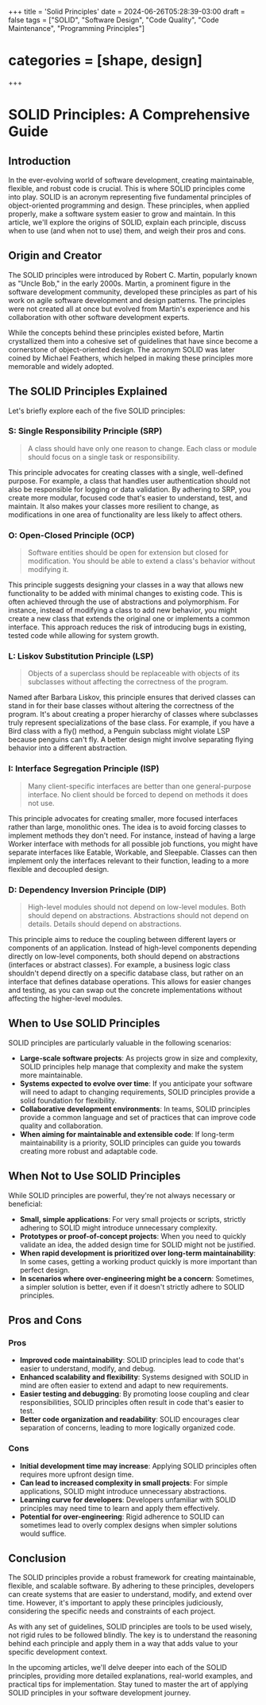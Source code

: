 +++
title = 'Solid Principles'
date = 2024-06-26T05:28:39-03:00
draft = false
tags = ["SOLID", "Software Design", "Code Quality", "Code Maintenance", "Programming Principles"] 
# categories = [shape, design]
+++

# SOLID Principles: A Comprehensive Guide

## Introduction

In the ever-evolving world of software development, creating maintainable, flexible, and robust code is crucial. This is where SOLID principles come into play. SOLID is an acronym representing five fundamental principles of object-oriented programming and design. These principles, when applied properly, make a software system easier to grow and maintain. In this article, we'll explore the origins of SOLID, explain each principle, discuss when to use (and when not to use) them, and weigh their pros and cons.

## Origin and Creator

The SOLID principles were introduced by Robert C. Martin, popularly known as "Uncle Bob," in the early 2000s. Martin, a prominent figure in the software development community, developed these principles as part of his work on agile software development and design patterns. The principles were not created all at once but evolved from Martin's experience and his collaboration with other software development experts.

While the concepts behind these principles existed before, Martin crystallized them into a cohesive set of guidelines that have since become a cornerstone of object-oriented design. The acronym SOLID was later coined by Michael Feathers, which helped in making these principles more memorable and widely adopted.

## The SOLID Principles Explained

Let's briefly explore each of the five SOLID principles:

### S: Single Responsibility Principle (SRP)

> A class should have only one reason to change.
Each class or module should focus on a single task or responsibility.

This principle advocates for creating classes with a single, well-defined purpose. For example, a class that handles user authentication should not also be responsible for logging or data validation. By adhering to SRP, you create more modular, focused code that's easier to understand, test, and maintain. It also makes your classes more resilient to change, as modifications in one area of functionality are less likely to affect others.

### O: Open-Closed Principle (OCP)

> Software entities should be open for extension but closed for modification.
You should be able to extend a class's behavior without modifying it.

This principle suggests designing your classes in a way that allows new functionality to be added with minimal changes to existing code. This is often achieved through the use of abstractions and polymorphism. For instance, instead of modifying a class to add new behavior, you might create a new class that extends the original one or implements a common interface. This approach reduces the risk of introducing bugs in existing, tested code while allowing for system growth.

### L: Liskov Substitution Principle (LSP)

> Objects of a superclass should be replaceable with objects of its subclasses without affecting the correctness of the program.

Named after Barbara Liskov, this principle ensures that derived classes can stand in for their base classes without altering the correctness of the program. It's about creating a proper hierarchy of classes where subclasses truly represent specializations of the base class. For example, if you have a Bird class with a fly() method, a Penguin subclass might violate LSP because penguins can't fly. A better design might involve separating flying behavior into a different abstraction.

### I: Interface Segregation Principle (ISP)

> Many client-specific interfaces are better than one general-purpose interface.
No client should be forced to depend on methods it does not use.

This principle advocates for creating smaller, more focused interfaces rather than large, monolithic ones. The idea is to avoid forcing classes to implement methods they don't need. For instance, instead of having a large Worker interface with methods for all possible job functions, you might have separate interfaces like Eatable, Workable, and Sleepable. Classes can then implement only the interfaces relevant to their function, leading to a more flexible and decoupled design.

### D: Dependency Inversion Principle (DIP)

> High-level modules should not depend on low-level modules. Both should depend on abstractions.
Abstractions should not depend on details. Details should depend on abstractions.

This principle aims to reduce the coupling between different layers or components of an application. Instead of high-level components depending directly on low-level components, both should depend on abstractions (interfaces or abstract classes). For example, a business logic class shouldn't depend directly on a specific database class, but rather on an interface that defines database operations. This allows for easier changes and testing, as you can swap out the concrete implementations without affecting the higher-level modules.

## When to Use SOLID Principles

SOLID principles are particularly valuable in the following scenarios:

* **Large-scale software projects**: As projects grow in size and complexity, SOLID principles help manage that complexity and make the system more maintainable.
* **Systems expected to evolve over time**: If you anticipate your software will need to adapt to changing requirements, SOLID principles provide a solid foundation for flexibility.
* **Collaborative development environments**: In teams, SOLID principles provide a common language and set of practices that can improve code quality and collaboration.
* **When aiming for maintainable and extensible code**: If long-term maintainability is a priority, SOLID principles can guide you towards creating more robust and adaptable code.

## When Not to Use SOLID Principles

While SOLID principles are powerful, they're not always necessary or beneficial:

* **Small, simple applications**: For very small projects or scripts, strictly adhering to SOLID might introduce unnecessary complexity.
* **Prototypes or proof-of-concept projects**: When you need to quickly validate an idea, the added design time for SOLID might not be justified.
* **When rapid development is prioritized over long-term maintainability**: In some cases, getting a working product quickly is more important than perfect design.
* **In scenarios where over-engineering might be a concern**: Sometimes, a simpler solution is better, even if it doesn't strictly adhere to SOLID principles.

## Pros and Cons

### Pros

* **Improved code maintainability**: SOLID principles lead to code that's easier to understand, modify, and debug.
* **Enhanced scalability and flexibility**: Systems designed with SOLID in mind are often easier to extend and adapt to new requirements.
* **Easier testing and debugging**: By promoting loose coupling and clear responsibilities, SOLID principles often result in code that's easier to test.
* **Better code organization and readability**: SOLID encourages clear separation of concerns, leading to more logically organized code.

### Cons

* **Initial development time may increase**: Applying SOLID principles often requires more upfront design time.
* **Can lead to increased complexity in small projects**: For simple applications, SOLID might introduce unnecessary abstractions.
* **Learning curve for developers**: Developers unfamiliar with SOLID principles may need time to learn and apply them effectively.
* **Potential for over-engineering**: Rigid adherence to SOLID can sometimes lead to overly complex designs when simpler solutions would suffice.

## Conclusion
The SOLID principles provide a robust framework for creating maintainable, flexible, and scalable software. By adhering to these principles, developers can create systems that are easier to understand, modify, and extend over time. However, it's important to apply these principles judiciously, considering the specific needs and constraints of each project.

As with any set of guidelines, SOLID principles are tools to be used wisely, not rigid rules to be followed blindly. The key is to understand the reasoning behind each principle and apply them in a way that adds value to your specific development context.

In the upcoming articles, we'll delve deeper into each of the SOLID principles, providing more detailed explanations, real-world examples, and practical tips for implementation. Stay tuned to master the art of applying SOLID principles in your software development journey.